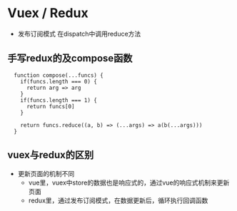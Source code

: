 # Vuex / Redux
  - 发布订阅模式 在dispatch中调用reduce方法

## 手写redux的及compose函数
```
  function compose(...funcs) {
    if(funcs.length === 0) {
      return arg => arg
    }
    if(funcs.length === 1) {
      return funcs[0]
    }

    return funcs.reduce((a, b) => (...args) => a(b(...args)))
  }
```



## vuex与redux的区别
  - 更新页面的机制不同
    - vue里，vuex中store的数据也是响应式的，通过vue的响应式机制来更新页面
    - redux里，通过发布订阅模式，在数据更新后，循环执行回调函数